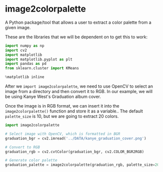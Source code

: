# image2colorpalette
A Python package/tool that allows a user to extract a color palette from a given image.

These are the libraries that we will be dependent on to get this to work:

``` python
import numpy as np
import cv2
import matplotlib
import matplotlib.pyplot as plt
import pandas as pd
from sklearn.cluster import KMeans

%matplotlib inline
```

After we `import image2colorpalette`, we need to use OpenCV to select an image from a directory and then convert it to RGB. In our example, we will be using Kanye West's Graduation album cover.

Once the image is in RGB format, we can insert it into the `image2colorpalette()` function and store it as a variable.. The default `palette_size` is 10, but we are going to extract 20 colors.

``` python
import image2colorpalette

# Select image with OpenCV, which is formatted in BGR
graduation_bgr = cv2.imread('../DATA/kanye_graduation_cover.png')

# Convert to RGB
graduation_rgb = cv2.cvtColor(graduation_bgr, cv2.COLOR_BGR2RGB)

# Generate color palette
graduation_palette = image2colorpalette(graduation_rgb, palette_size=20)
```

